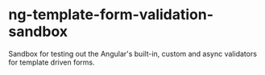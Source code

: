 # ng-template-form-validation-sandbox
Sandbox for testing out the Angular's built-in, custom and async validators for template driven forms.
